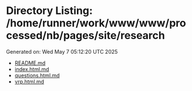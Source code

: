 # Directory Listing: /home/runner/work/www/www/processed/nb/pages/site/research
Generated on: Wed May  7 05:12:20 UTC 2025

- [README.md](README.md)
- [index.html.md](index.html.md)
- [questions.html.md](questions.html.md)
- [vrp.html.md](vrp.html.md)
